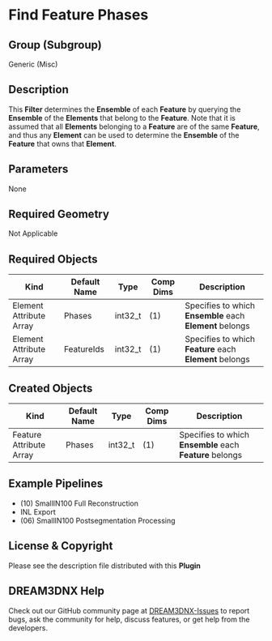 # Find Feature Phases

## Group (Subgroup)

Generic (Misc)

## Description

This **Filter** determines the **Ensemble** of each **Feature** by querying the **Ensemble** of the **Elements** that belong to the **Feature**. Note that it is assumed that all **Elements** belonging to a **Feature** are of the same **Feature**, and thus any **Element** can be used to determine the **Ensemble** of the **Feature** that owns that **Element**.

## Parameters

None

## Required Geometry

Not Applicable

## Required Objects

| Kind                      | Default Name | Type     | Comp Dims | Description                                 |
|---------------------------|--------------|----------|--------|---------------------------------------------|
| Element Attribute Array | Phases | int32_t | (1) | Specifies to which **Ensemble** each **Element** belongs |
| Element Attribute Array | FeatureIds | int32_t | (1) | Specifies to which **Feature** each **Element** belongs |

## Created Objects

| Kind                      | Default Name | Type     | Comp Dims | Description                                 |
|---------------------------|--------------|----------|--------|---------------------------------------------|
| Feature Attribute Array | Phases | int32_t | (1) | Specifies to which **Ensemble** each **Feature** belongs  |

## Example Pipelines

+ (10) SmallIN100 Full Reconstruction
+ INL Export
+ (06) SmallIN100 Postsegmentation Processing

## License & Copyright

Please see the description file distributed with this **Plugin**

## DREAM3DNX Help

Check out our GitHub community page at [DREAM3DNX-Issues](https://github.com/BlueQuartzSoftware/DREAM3DNX-Issues) to report bugs, ask the community for help, discuss features, or get help from the developers.
